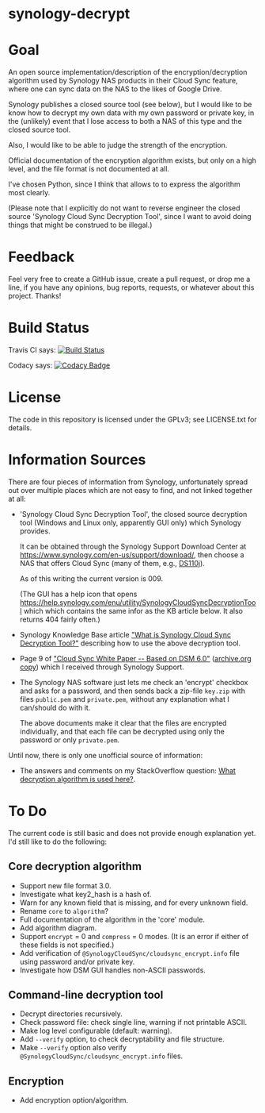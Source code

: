 synology-decrypt
================

# Goal

An open source implementation/description of the encryption/decryption
algorithm used by Synology NAS products in their Cloud Sync feature, where one
can sync data on the NAS to the likes of Google Drive.

Synology publishes a closed source tool (see below), but I would like to be
know how to decrypt my own data with my own password or private key, in the
(unlikely) event that I lose access to both a NAS of this type and the closed
source tool.

Also, I would like to be able to judge the strength of the encryption.

Official documentation of the encryption algorithm exists, but only on a high
level, and the file format is not documented at all.

I've chosen Python, since I think that allows to to express the algorithm most
clearly.

(Please note that I explicitly do not want to reverse engineer the closed
source 'Synology Cloud Sync Decryption Tool', since I want to avoid doing
things that might be construed to be illegal.)


# Feedback

Feel very free to create a GitHub issue, create a pull request, or drop me a
line, if you have any opinions, bug reports, requests, or whatever about this
project.  Thanks!

# Build Status

Travis CI says: [![Build
Status](https://travis-ci.org/marnix/synology-decrypt.svg?branch=master)](https://travis-ci.org/marnix/synology-decrypt)

Codacy says: [![Codacy Badge](https://api.codacy.com/project/badge/Grade/f0a4a700858b4795829b02d5156b6075)](https://www.codacy.com/app/marnix-klooster-github-com/synology-decrypt?utm_source=github.com&amp;utm_medium=referral&amp;utm_content=marnix/synology-decrypt&amp;utm_campaign=Badge_Grade)

# License

The code in this repository is licensed under the GPLv3; see LICENSE.txt for
details.

# Information Sources

There are four pieces of information from Synology, unfortunately spread out
over multiple places which are not easy to find, and not linked together at
all:

 * 'Synology Cloud Sync Decryption Tool', the closed source decryption tool
   (Windows and Linux only, apparently GUI only) which Synology provides.

   It can be obtained through the Synology Support Download Center at
   https://www.synology.com/en-us/support/download/, then choose a NAS that
   offers Cloud Sync (many of them, e.g.,
   [DS110j](https://www.synology.com/en-us/support/download/DS110j)).

   As of this writing the current version is 009.

   (The GUI has a help icon that opens
   https://help.synology.com/enu/utility/SynologyCloudSyncDecryptionTool which
   which contains the same infor as the KB article below.  It also returns
   404 fairly often.)
   
 * Synology Knowledge Base article ["What is Synology Cloud Sync Decryption
   Tool?"](https://www.synology.com/en-global/knowledgebase/DSM/tutorial/Application/What_is_Synology_Cloud_Sync_Decryption_Tool)
   describing how to use the above decryption tool.

 * Page 9 of ["Cloud Sync White Paper -- Based on DSM
   6.0"](https://global.download.synology.com/download/Document/WhitePaper/Synology_Cloud_Sync_White_Paper-Based_on_DSM_6.0.pdf)
([archive.org copy](https://web.archive.org/web/20160606190954/https://global.download.synology.com/download/Document/WhitePaper/Synology_Cloud_Sync_White_Paper-Based_on_DSM_6.0.pdf))
   which I received through Synology Support.

 * The Synology NAS software just lets me check an 'encrypt' checkbox and asks
   for a password, and then sends back a zip-file `key.zip` with files
   `public.pem` and `private.pem`, without any explanation what I can/should do
   with it.

   The above documents make it clear that the files are encrypted individually,
   and that each file can be decrypted using only the password or only
   `private.pem`.
 
Until now, there is only one unofficial source of information:

 - The answers and comments on my StackOverflow question: [What decryption algorithm is
   used here?](http://security.stackexchange.com/q/124838/3617).

# To Do

The current code is still basic and does not provide enough explanation yet.  I'd still like to do the following:

## Core decryption algorithm

* Support new file format 3.0.
* Investigate what key2_hash is a hash of.
* Warn for any known field that is missing, and for every unknown field.
* Rename `core` to `algorithm`?
* Full documentation of the algorithm in the 'core' module.
* Add algorithm diagram.
* Support `encrypt` = 0 and `compress` = 0 modes.  (It is an error if either of these fields is not specified.)
* Add verification of `@SynologyCloudSync/cloudsync_encrypt.info` file using password and/or private key.
* Investigate how DSM GUI handles non-ASCII passwords.

## Command-line decryption tool

* Decrypt directories recursively.
* Check password file: check single line, warning if not printable ASCII.
* Make log level configurable (default: warning).
* Add `--verify` option, to check decryptability and file structure.
* Make `--verify` option also verify `@SynologyCloudSync/cloudsync_encrypt.info` files.

## Encryption

* Add encryption option/algorithm.
